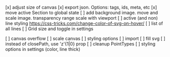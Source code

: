 [x] adjust size of canvas
[x] export json. Options: tags, ids, meta, etc
[x] move active Section to global state
[ ] add background image. move and scale image.
  transparency range
  scale with viewport
[ ] active (and non) line styling https://css-tricks.com/change-color-of-svg-on-hover/
[ ] list of all lines
[ ] Grid size and toggle in settings


[ ] canvas overflow
[ ] scale canvas
[ ] styling options
[ ] import
[ ] fill svg
[ ] instead of closePath, use 'z'{1|0} prop
[ ] cleanup PointTypes
[ ] styling options in settings (color, line thick)
